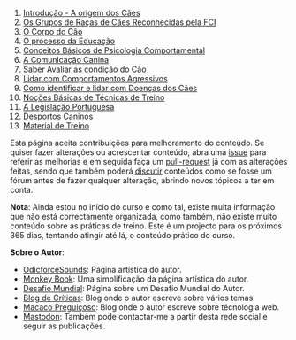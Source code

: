 1. [Introdução - A origem dos Cães](./intro/README.md) 
2. [Os Grupos de Raças de  Cães Reconhecidas pela FCI](./grupos/README.md)
3. [O Corpo do Cão](./corpo/README.md)
4. [O processo da Educação](./educa/README.md)
5. [Conceitos Básicos de Psicologia Comportamental](./psicologia/README.md)
6. [A Comunicação Canina](./comunica/README.md)
7. [Saber Avaliar as condição do Cão](./avalia/README.md)
8. [Lidar com Comportamentos Agressivos](./agressividade/README.md)
9. [Como identificar e lidar com Doenças dos Cães](./doencas/README.md)
10. [Noções Básicas de Técnicas de Treino](./treino/README.md)
11. [A Legislação Portuguesa](./lei/README.md)
12. [Desportos Caninos](./desporto/README.md)
13. [Material de Treino](./material/README.md)

Esta página aceita contribuições para melhoramento do conteúdo. Se quiser fazer alterações ou acrescentar conteúdo, abra uma [issue](https://github.com/MacacoBudista/caes/issues) para referir as melhorias e em seguida faça um [pull-request](https://github.com/MacacoBudista/caes/pulls) já com as alterações feitas, sendo que também poderá [discutir](https://github.com/MacacoBudista/caes/discussions) conteúdos como se fosse um fórum antes de fazer qualquer alteração, abrindo novos tópicos a ter em conta. 

**Nota**: Ainda estou no início do curso e como tal, existe muita informação que não está correctamente organizada, como também, não existe muito conteúdo sobre as práticas de treino. Este é um projecto para os próximos 365 dias, tentando atingir até lá, o conteúdo prático do curso. 

**Sobre o Autor**: 
- [OdicforceSounds](https://art.odicforcesounds.com): Página artística do autor. 
- [Monkey Book](https://book.odicforcesounds.com): Uma simplificação da página artística do autor. 
- [Desafio Mundial](https://wiki.odicforcesounds.com): Página sobre um Desafio Mundial do Autor.
- [Blog de Críticas](https://criticasempiedade.blogspot.com/): Blog onde o autor escreve sobre vários temas. 
- [Macaco Preguiçoso](https://macacopreguicoso.blogspot.com/): Blog onde o autor escreve sobre técnologia web.
- [Mastodon](https://masto.pt/@macaco): Também pode contactar-me a partir desta rede social e seguir as publicações. 
